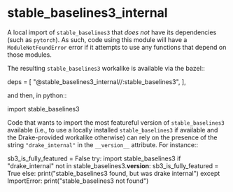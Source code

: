 stable_baselines3_internal
==========================

A local import of `stable_baselines3` that *does not* have its dependencies
(such as `pytorch`).  As such, code using this module will have a
`ModuleNotFoundError` error if it attempts to use any functions that depend on 
those modules.

The resulting `stable_baselines3` workalike is available via the bazel::

  deps = [
      "@stable_baselines3_internal//:stable_baselines3",
  ],

and then, in python::

  import stable_baselines3

Code that wants to import the most featureful version of `stable_baselines3`
available (i.e., to use a locally installed `stable_baselines3` if available
and the Drake-provided workalike otherwise) can rely on the presence of the
string `"drake_internal"` in the `__version__` attribute.  For instance::

  sb3_is_fully_featured = False
  try:
      import stable_baselines3
      if "drake_internal" not in stable_baselines3.__version__:
          sb3_is_fully_featured = True
      else:
          print("stable_baselines3 found, but was drake internal")
  except ImportError:
      print("stable_baselines3 not found")
